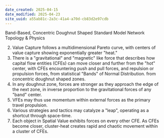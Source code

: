 ```yaml
---
date_created: 2025-04-15
date_modified: 2025-04-23
site_uuid: a55ab81c-2a3c-41a4-a70d-cb83d2e97cdb
---
```


Band-Based, Concentric Doughnut Shaped Standard Model Network Topology & Physics

2) Value Capture follows a multidimensional Pareto curve, with centers of value capture showing exponentially greater "heat."  
3) There is a "gravitational" and "magnetic" like force that describes how capital flow entities (CFEs) can move closer and further from the "hot" center, with CFEs encountering push and pull forces, and repulsion or propulsion forces, from statistical "Bands" of Normal Distribution. from concentric doughnut shaped zones. 
4) In any doughnut zone, forces are stronger as they approach the edge of the next zone, in inverse proportion to the gravitational forces of any "band" center. 
5) VFEs may thus use momentum within external forces as the primary travel propulsion.
6) Various strategies and tactics may catalyze a "leap", operating as a shortcut through space-time. 
7) Each object in Spatial Value exhibits forces on every other CFE. As CFEs become closer, cluster-heat creates rapid and chaotic movement within a cluster of CFEs.